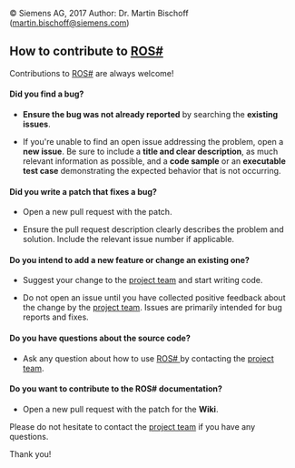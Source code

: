 © Siemens AG, 2017
Author: Dr. Martin Bischoff (martin.bischoff@siemens.com)

## How to contribute to [ROS\#](./README.md)

Contributions to [ROS\#](./README.md) are always welcome!

#### **Did you find a bug?**

* **Ensure the bug was not already reported** by searching the **existing issues**.

* If you're unable to find an open issue addressing the problem, open a **new issue**. Be sure to include a **title and clear description**, as much relevant information as possible, and a **code sample** or an **executable test case** demonstrating the expected behavior that is not occurring.

#### **Did you write a patch that fixes a bug?**

* Open a new pull request with the patch.

* Ensure the pull request description clearly describes the problem and solution. Include the relevant issue number if applicable.

#### **Do you intend to add a new feature or change an existing one?**

* Suggest your change to the [project team](mailto:martin.bischoff@siemens.com) and start writing code.

* Do not open an issue until you have collected positive feedback about the change by the [project team](mailto:martin.bischoff@siemens.com). Issues are primarily intended for bug reports and fixes.

#### **Do you have questions about the source code?**

* Ask any question about how to use [ROS\# ](./README.md) by contacting the [project team](mailto:martin.bischoff@siemens.com).

#### **Do you want to contribute to the ROS\# documentation?**

* Open a new pull request with the patch for the **Wiki**.

Please do not hesitate to contact the [project team](mailto:martin.bischoff@siemens.com) if you have any questions.

Thank you!